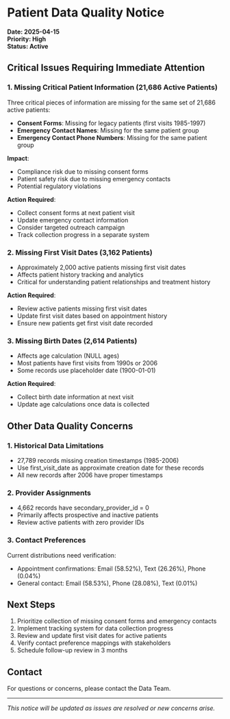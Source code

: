 # Patient Data Quality Notice
**Date: 2025-04-15**  
**Priority: High**  
**Status: Active**

## Critical Issues Requiring Immediate Attention

### 1. Missing Critical Patient Information (21,686 Active Patients)
Three critical pieces of information are missing for the same set of 21,686 active patients:
- **Consent Forms**: Missing for legacy patients (first visits 1985-1997)
- **Emergency Contact Names**: Missing for the same patient group
- **Emergency Contact Phone Numbers**: Missing for the same patient group

**Impact**: 
- Compliance risk due to missing consent forms
- Patient safety risk due to missing emergency contacts
- Potential regulatory violations

**Action Required**:
- Collect consent forms at next patient visit
- Update emergency contact information
- Consider targeted outreach campaign
- Track collection progress in a separate system

### 2. Missing First Visit Dates (3,162 Patients)
- Approximately 2,000 active patients missing first visit dates
- Affects patient history tracking and analytics
- Critical for understanding patient relationships and treatment history

**Action Required**:
- Review active patients missing first visit dates
- Update first visit dates based on appointment history
- Ensure new patients get first visit date recorded

### 3. Missing Birth Dates (2,614 Patients)
- Affects age calculation (NULL ages)
- Most patients have first visits from 1990s or 2006
- Some records use placeholder date (1900-01-01)

**Action Required**:
- Collect birth date information at next visit
- Update age calculations once data is collected

## Other Data Quality Concerns

### 1. Historical Data Limitations
- 27,789 records missing creation timestamps (1985-2006)
- Use first_visit_date as approximate creation date for these records
- All new records after 2006 have proper timestamps

### 2. Provider Assignments
- 4,662 records have secondary_provider_id = 0
- Primarily affects prospective and inactive patients
- Review active patients with zero provider IDs

### 3. Contact Preferences
Current distributions need verification:
- Appointment confirmations: Email (58.52%), Text (26.26%), Phone (0.04%)
- General contact: Email (58.53%), Phone (28.08%), Text (0.01%)

## Next Steps
1. Prioritize collection of missing consent forms and emergency contacts
2. Implement tracking system for data collection progress
3. Review and update first visit dates for active patients
4. Verify contact preference mappings with stakeholders
5. Schedule follow-up review in 3 months

## Contact
For questions or concerns, please contact the Data Team.

---
*This notice will be updated as issues are resolved or new concerns arise.* 